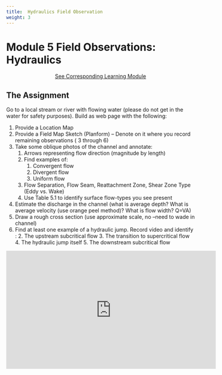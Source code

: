 ```yaml
---
title: 	Hydraulics Field Observation
weight: 3
---
```

# Module 5 Field Observations: Hydraulics

<div align="center">
<a class="button secondary" href="{{ site.baseurl }}/Course_Topics/module-05.html"><i class="fa fa-reply" aria-hidden="true"></i> See Corresponding Learning Module <i class="fa fa-leanpub" aria-hidden="true"></i></a></div>

## The Assignment

Go to a local stream or river with flowing water (please do not get in the water for safety purposes). Build as web page with the following:

1. Provide a Location Map
2. Provide a Field Map Sketch (Planform) – Denote on it where you record remaining observations ( 3 through 6)
3. Take some oblique photos of the channel and annotate: 
    1. Arrows representing flow direction (magnitude by length)
    2. Find examples of:
       1. Convergent flow
       2. Divergent flow
       3. Uniform flow 
    3. Flow Separation, Flow Seam, Reattachment Zone, Shear Zone Type (Eddy vs. Wake)
    4. Use Table 5.1 to identify surface flow-types you see present
4. Estimate the discharge in the channel (what is average depth? What is average velocity (use orange peel method)? What is flow width? Q=VA)
5. Draw a rough cross section (use approximate scale, no –need to wade in channel) 
6. Find at least one example of a hydraulic jump. Record video and identify :
   2. The upstream subcritical flow
   3. The transition to supercritical flow
   4. The hydraulic jump itself
   5. The downstream subcritical flow

<div class="responsive-embed">
    <iframe width="560" height="315" src="https://www.youtube.com/embed/x3uarJ7qhiM" frameborder="0" allow="accelerometer; autoplay; clipboard-write; encrypted-media; gyroscope; picture-in-picture" allowfullscreen></iframe>
</div>

